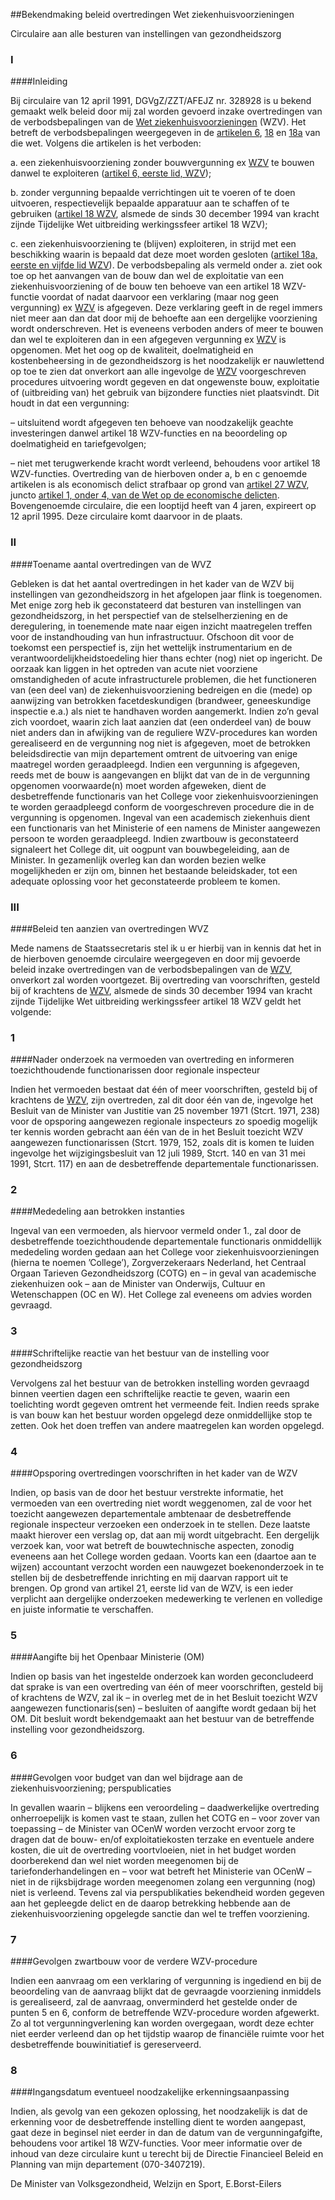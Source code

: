 <meta http-equiv='Content-Type' content='text/html; charset=utf-8' />

##Bekendmaking beleid overtredingen Wet ziekenhuisvoorzieningen

Circulaire aan alle besturen van instellingen van gezondheidszorg     
### I  

####Inleiding

Bij circulaire van 12 april 1991, DGVgZ/ZZT/AFEJZ nr. 328928 is u bekend gemaakt welk beleid door mij zal worden gevoerd inzake overtredingen van de verbodsbepalingen van de [Wet ziekenhuisvoorzieningen](../../../../../../../wet/wet/ziekenhuisvoorzieningen/BWBR0002753/README.md) (WZV). Het betreft de verbodsbepalingen weergegeven in de [artikelen 6](../../../../../../../wet/wet/ziekenhuisvoorzieningen/BWBR0002753/README.md), [18](../../../../../../../wet/wet/ziekenhuisvoorzieningen/BWBR0002753/README.md) en [18a](../../../../../../../wet/wet/ziekenhuisvoorzieningen/BWBR0002753/README.md) van die wet. Volgens die artikelen is het verboden: 

a. een ziekenhuisvoorziening zonder bouwvergunning ex [WZV](../../../../../../../wet/wet/ziekenhuisvoorzieningen/BWBR0002753/README.md) te bouwen danwel te exploiteren ([artikel 6, eerste lid, WZV](../../../../../../../wet/wet/ziekenhuisvoorzieningen/BWBR0002753/README.md));  

b. zonder vergunning bepaalde verrichtingen uit te voeren of te doen uitvoeren, respectievelijk bepaalde apparatuur aan te schaffen of te gebruiken ([artikel 18 WZV](../../../../../../../wet/wet/ziekenhuisvoorzieningen/BWBR0002753/README.md), alsmede de sinds 30 december 1994 van kracht zijnde Tijdelijke Wet uitbreiding werkingssfeer artikel 18 WZV);  

c. een ziekenhuisvoorziening te (blijven) exploiteren, in strijd met een beschikking waarin is bepaald dat deze moet worden gesloten ([artikel 18a, eerste en vijfde lid WZV](../../../../../../../wet/wet/ziekenhuisvoorzieningen/BWBR0002753/README.md)).   De verbodsbepaling als vermeld onder a. ziet ook toe op het aanvangen van de bouw dan wel de exploitatie van een ziekenhuisvoorziening of de bouw ten behoeve van een artikel 18 WZV-functie voordat of nadat daarvoor een verklaring (maar nog geen vergunning) ex [WZV](../../../../../../../wet/wet/ziekenhuisvoorzieningen/BWBR0002753/README.md) is afgegeven. Deze verklaring geeft in de regel immers niet meer aan dan dat door mij de behoefte aan een dergelijke voorziening wordt onderschreven. Het is eveneens verboden anders of meer te bouwen dan wel te exploiteren dan in een afgegeven vergunning ex [WZV](../../../../../../../wet/wet/ziekenhuisvoorzieningen/BWBR0002753/README.md) is opgenomen. Met het oog op de kwaliteit, doelmatigheid en kostenbeheersing in de gezondheidszorg is het noodzakelijk er nauwlettend op toe te zien dat onverkort aan alle ingevolge de [WZV](../../../../../../../wet/wet/ziekenhuisvoorzieningen/BWBR0002753/README.md) voorgeschreven procedures uitvoering wordt gegeven en dat ongewenste bouw, exploitatie of (uitbreiding van) het gebruik van bijzondere functies niet plaatsvindt. Dit houdt in dat een vergunning: 

– uitsluitend wordt afgegeven ten behoeve van noodzakelijk geachte investeringen danwel artikel 18 WZV-functies en na beoordeling op doelmatigheid en tariefgevolgen;  

– niet met terugwerkende kracht wordt verleend, behoudens voor artikel 18 WZV-functies.   Overtreding van de hierboven onder a, b en c genoemde artikelen is als economisch delict strafbaar op grond van [artikel 27 WZV](../../../../../../../wet/wet/ziekenhuisvoorzieningen/BWBR0002753/README.md), juncto [artikel 1, onder 4, van de Wet op de economische delicten](../../../../../../../wet/wet/op/de/economische/delicten/BWBR0002063/README.md). Bovengenoemde circulaire, die een looptijd heeft van 4 jaren, expireert op 12 april 1995. Deze circulaire komt daarvoor in de plaats.    
### II  

####Toename aantal overtredingen van de WVZ

Gebleken is dat het aantal overtredingen in het kader van de WZV bij instellingen van gezondheidszorg in het afgelopen jaar flink is toegenomen. Met enige zorg heb ik geconstateerd dat besturen van instellingen van gezondheidszorg, in het perspectief van de stelselherziening en de deregulering, in toenemende mate naar eigen inzicht maatregelen treffen voor de instandhouding van hun infrastructuur. Ofschoon dit voor de toekomst een perspectief is, zijn het wettelijk instrumentarium en de verantwoordelijkheidstoedeling hier thans echter (nog) niet op ingericht. De oorzaak kan liggen in het optreden van acute niet voorziene omstandigheden of acute infrastructurele problemen, die het functioneren van (een deel van) de ziekenhuisvoorziening bedreigen en die (mede) op aanwijzing van betrokken facetdeskundigen (brandweer, geneeskundige inspectie e.a.) als niet te handhaven worden aangemerkt. Indien zo’n geval zich voordoet, waarin zich laat aanzien dat (een onderdeel van) de bouw niet anders dan in afwijking van de reguliere WZV-procedures kan worden gerealiseerd en de vergunning nog niet is afgegeven, moet de betrokken beleidsdirectie van mijn departement omtrent de uitvoering van enige maatregel worden geraadpleegd. Indien een vergunning is afgegeven, reeds met de bouw is aangevangen en blijkt dat van de in de vergunning opgenomen voorwaarde(n) moet worden afgeweken, dient de desbetreffende functionaris van het College voor ziekenhuisvoorzieningen te worden geraadpleegd conform de voorgeschreven procedure die in de vergunning is opgenomen. Ingeval van een academisch ziekenhuis dient een functionaris van het Ministerie of een namens de Minister aangewezen persoon te worden geraadpleegd. Indien zwartbouw is geconstateerd signaleert het College dit, uit oogpunt van bouwbegeleiding, aan de Minister. In gezamenlijk overleg kan dan worden bezien welke mogelijkheden er zijn om, binnen het bestaande beleidskader, tot een adequate oplossing voor het geconstateerde probleem te komen.    
### III  

####Beleid ten aanzien van overtredingen WVZ

Mede namens de Staatssecretaris stel ik u er hierbij van in kennis dat het in de hierboven genoemde circulaire weergegeven en door mij gevoerde beleid inzake overtredingen van de verbodsbepalingen van de [WZV](../../../../../../../wet/wet/ziekenhuisvoorzieningen/BWBR0002753/README.md), onverkort zal worden voortgezet. Bij overtreding van voorschriften, gesteld bij of krachtens de [WZV](../../../../../../../wet/wet/ziekenhuisvoorzieningen/BWBR0002753/README.md), alsmede de sinds 30 december 1994 van kracht zijnde Tijdelijke Wet uitbreiding werkingssfeer artikel 18 WZV geldt het volgende:   
### 1  

####Nader onderzoek na vermoeden van overtreding en informeren toezichthoudende functionarissen door regionale inspecteur

Indien het vermoeden bestaat dat één of meer voorschriften, gesteld bij of krachtens de [WZV](../../../../../../../wet/wet/ziekenhuisvoorzieningen/BWBR0002753/README.md), zijn overtreden, zal dit door één van de, ingevolge het Besluit van de Minister van Justitie van 25 november 1971 (Stcrt. 1971, 238) voor de opsporing aangewezen regionale inspecteurs zo spoedig mogelijk ter kennis worden gebracht aan één van de in het Besluit toezicht WZV aangewezen functionarissen (Stcrt. 1979, 152, zoals dit is komen te luiden ingevolge het wijzigingsbesluit van 12 juli 1989, Stcrt. 140 en van 31 mei 1991, Stcrt. 117) en aan de desbetreffende departementale functionarissen.    
### 2  

####Mededeling aan betrokken instanties

Ingeval van een vermoeden, als hiervoor vermeld onder 1., zal door de desbetreffende toezichthoudende departementale functionaris onmiddellijk mededeling worden gedaan aan het College voor ziekenhuisvoorzieningen (hierna te noemen ’College’), Zorgverzekeraars Nederland, het Centraal Orgaan Tarieven Gezondheidszorg (COTG) en – in geval van academische ziekenhuizen ook – aan de Minister van Onderwijs, Cultuur en Wetenschappen (OC en W). Het College zal eveneens om advies worden gevraagd.    
### 3  

####Schriftelijke reactie van het bestuur van de instelling voor gezondheidszorg

Vervolgens zal het bestuur van de betrokken instelling worden gevraagd binnen veertien dagen een schriftelijke reactie te geven, waarin een toelichting wordt gegeven omtrent het vermeende feit. Indien reeds sprake is van bouw kan het bestuur worden opgelegd deze onmiddellijke stop te zetten. Ook het doen treffen van andere maatregelen kan worden opgelegd.    
### 4  

####Opsporing overtredingen voorschriften in het kader van de WZV

Indien, op basis van de door het bestuur verstrekte informatie, het vermoeden van een overtreding niet wordt weggenomen, zal de voor het toezicht aangewezen departementale ambtenaar de desbetreffende regionale inspecteur verzoeken een onderzoek in te stellen. Deze laatste maakt hierover een verslag op, dat aan mij wordt uitgebracht. Een dergelijk verzoek kan, voor wat betreft de bouwtechnische aspecten, zonodig eveneens aan het College worden gedaan. Voorts kan een (daartoe aan te wijzen) accountant verzocht worden een nauwgezet boekenonderzoek in te stellen bij de desbetreffende inrichting en mij daarvan rapport uit te brengen. Op grond van artikel 21, eerste lid van de WZV, is een ieder verplicht aan dergelijke onderzoeken medewerking te verlenen en volledige en juiste informatie te verschaffen.    
### 5  

####Aangifte bij het Openbaar Ministerie (OM)

Indien op basis van het ingestelde onderzoek kan worden geconcludeerd dat sprake is van een overtreding van één of meer voorschriften, gesteld bij of krachtens de WZV, zal ik – in overleg met de in het Besluit toezicht WZV aangewezen functionaris(sen) – besluiten of aangifte wordt gedaan bij het OM. Dit besluit wordt bekendgemaakt aan het bestuur van de betreffende instelling voor gezondheidszorg.    
### 6  

####Gevolgen voor budget van dan wel bijdrage aan de ziekenhuisvoorziening; perspublicaties

In gevallen waarin – blijkens een veroordeling – daadwerkelijke overtreding onherroepelijk is komen vast te staan, zullen het COTG en – voor zover van toepassing – de Minister van OCenW worden verzocht ervoor zorg te dragen dat de bouw- en/of exploitatiekosten terzake en eventuele andere kosten, die uit de overtreding voortvloeien, niet in het budget worden doorberekend dan wel niet worden meegenomen bij de tariefonderhandelingen en – voor wat betreft het Ministerie van OCenW – niet in de rijksbijdrage worden meegenomen zolang een vergunning (nog) niet is verleend. Tevens zal via perspublikaties bekendheid worden gegeven aan het gepleegde delict en de daarop betrekking hebbende aan de ziekenhuisvoorziening opgelegde sanctie dan wel te treffen voorziening.    
### 7  

####Gevolgen zwartbouw voor de verdere WZV-procedure

Indien een aanvraag om een verklaring of vergunning is ingediend en bij de beoordeling van de aanvraag blijkt dat de gevraagde voorziening inmiddels is gerealiseerd, zal de aanvraag, onverminderd het gestelde onder de punten 5 en 6, conform de betreffende WZV-procedure worden afgewerkt. Zo al tot vergunningverlening kan worden overgegaan, wordt deze echter niet eerder verleend dan op het tijdstip waarop de financiële ruimte voor het desbetreffende bouwinitiatief is gereserveerd.    
### 8  

####Ingangsdatum eventueel noodzakelijke erkenningsaanpassing

Indien, als gevolg van een gekozen oplossing, het noodzakelijk is dat de erkenning voor de desbetreffende instelling dient te worden aangepast, gaat deze in beginsel niet eerder in dan de datum van de vergunningafgifte, behoudens voor artikel 18 WZV-functies. Voor meer informatie over de inhoud van deze circulaire kunt u terecht bij de Directie Financieel Beleid en Planning van mijn departement (070-3407219).       

De 
Minister van Volksgezondheid, Welzijn en Sport, 
E.Borst-Eilers    
